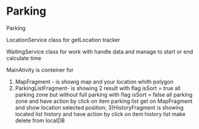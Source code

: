 # Parking
Parking

LocationService class for getLocation tracker 

WaitingService class for work with handle data and manage to start or end calculate time 


MainAtivity is conteiner for 
1) MapFragment - is showig map and your location whith polygon 
2) ParkingListFragment- is showing 2 result 
with flag isSort = true all parking zone but without full parking 
with flag isSort = false all parking zone 
and have action by click on item parking list get on MapFragment and show location selected position;
3)HistoryFragment is showing located list history 
and have action by click on item history list make delete from localDB




